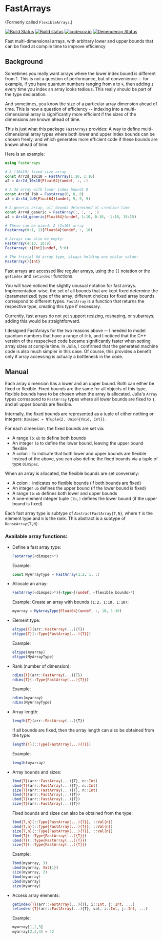 # FastArrays

(Formerly called `FlexibleArrays`.)

[![Build Status](https://travis-ci.org/eschnett/FastArrays.jl.svg?branch=master)](https://travis-ci.org/eschnett/FastArrays.jl)
[![Build status](https://ci.appveyor.com/api/projects/status/qrpo2bagojcmkb6h/branch/master?svg=true)](https://ci.appveyor.com/project/eschnett/fastarrays-jl/branch/master)
[![codecov.io](https://codecov.io/github/eschnett/FastArrays.jl/coverage.svg?branch=master)](https://codecov.io/github/eschnett/FastArrays.jl?branch=master)
[![Dependency Status](https://dependencyci.com/github/eschnett/FastArrays.jl/badge)](https://dependencyci.com/github/eschnett/FastArrays.jl)

Fast multi-dimensional arrays, with arbitrary lower and upper bounds that can be fixed at compile time to improve efficiency

## Background

Sometimes you really want arrays where the lower index bound is different from 1. This is not a question of performance, but of convenience -- for example, if you have quantum numbers ranging from `0` to `k`, then adding `1` every time you index an array looks tedious. This really should be part of the type declaration.

And sometimes, you know the size of a particular array dimension ahead of time. This is now a question of efficiency -- indexing into a multi-dimensional array is significantly more efficient if the sizes of the dimensions are known ahead of time.

This is just what this package `FastArrays` provides: A way to define multi-dimensional array types where both lower and upper index bounds can be chosen freely, and which generates more efficient code if these bounds are known ahead of time.

Here is an example:
```Julia
using FastArrays

# A (10x10) fixed-size array
const Arr2d_10x10 = FastArray(1:10, 1:10)
a2 = Arr2d_10x10{Float64}(undef, :, :)

# A 3d array with lower index bounds 0
const Arr3d_lb0 = FastArray(0, 0, 0)
a3 = Arr3d_lb0{Float64}(undef, 9, 9, 9)

# A generic array, all bounds determined at creation time
const Arr4d_generic = FastArray(:, :, :, :)
a4 = Arr4d_generic{Float64}(undef, 1:10, 0:10, -1:10, 15:15)

# These can be mixed: A (2x10) array
FastArray(0:1, 1){Float64}(undef, :, 10)

# Arrays can also be empty:
FastArray(4:13, 10:9)
FastArray(:){Int}(undef, 5:0)

# The trivial 0d array type, always holding one scalar value:
FastArray(){Int}
```

Fast arrays are accessed like regular arrays, using the `[]` notation or the `getindex` and `setindex!` functions.

You will have noticed the slightly unusual notation for fast arrays. Implementation-wise, the set of all bounds that are kept fixed determine the (parameterized) type of the array; different choices for fixed array bounds correspond to different types. `FastArray` is a function that returns the respective type, creating this type if necessary.

Currently, fast arrays do not yet support resizing, reshaping, or subarrays; adding this would be straightforward.

I designed FastArrays for the two reasons above -- I needed to model quantum numbers that have a range of `0:k`, and I noticed that the C++ version of the respecived code became significantly faster when setting array sizes at compile time. In Julia, I confirmed that the generated machine code is also much simpler in this case. Of course, this provides a benefit only if array accessing is actually a bottleneck in the code.

## Manual

Each array dimension has a lower and an upper bound. Both can either be fixed or flexible. Fixed bounds are the same for all objects of this type, flexible bounds have to be chosen when the array is allocated. Julia's `Array` types correspond to `FastArray` types where all lower bounds are fixed to `1`, and all upper bounds are flexible.

Internally, the fixed bounds are represented as a tuple of either nothing or integers: `DimSpec = NTuple{2, Union{Void, Int}}`.

For each dimension, the fixed bounds are set via:
- A range `lb:ub` to define both bounds
- An integer `lb` to define the lower bound, leaving the upper bound flexible
- A colon `:` to indicate that both lower and upper bounds are flexible
Instead of the above, you can also define the fixed bounds via a tuple of type `DimSpec`.

When an array is allocated, the flexible bounds are set conversely:
- A colon `:` indicates no flexible bounds (if both bounds are fixed)
- An integer `ub` defines the upper bound (if the lower bound is fixed)
- A range `lb:ub` defines both lower and upper bounds
- A one-element integer tuple `(lb,)` defines the lower bound (if the upper bound is fixed)

Each fast array type is subtype of `AbstractFastArray{T,N}`, where `T` is the element type and `N` is the rank. This abstract is a subtype of `DenseArray{T,N}`.

### Available array functions:

- Define a fast array type:

  ```Julia
  FastArray(<dimspec>*)
  ```

  Example:

  ```Julia
  const MyArrayType = FastArray(1:2, 1, :)
  ```

- Allocate an array:

  ```Julia
  FastArray(<dimspec>*){<type>}(undef, <flexible bounds>*)
  ```

  Example:
  Create an array with bounds `(1:2, 1:10, 1:10)`:

  ```Julia
  myarray = MyArrayType{Float64}(undef, :, 10, 1:10)
  ```

- Element type:

  ```Julia
  eltype{T}(arr::FastArray(...){T})
  eltype{T}(::Type{FastArray(...){T}})
  ```

  Example:

  ```Julia
  eltype(myarray)
  eltype(MyArrayType)
  ```

- Rank (number of dimension):

  ```Julia
  ndims{T}(arr::FastArray(...){T})
  ndims{T}(::Type{FastArray(...){T}})
  ```

  Example:

  ```Julia
  ndims(myarray)
  ndims(MyArrayType)
  ```

- Array length:

  ```Julia
  length{T}(arr::FastArray(...){T})
  ```

  If all bounds are fixed, then the array length can also be obtained from the type:

  ```Julia
  length{T}(::Type{FastArray(...){T}})
  ```

  Example:

  ```Julia
  length(myarray)
  ```

- Array bounds and sizes:

  ```Julia
  lbnd{T}(arr::FastArray(...){T}, n::Int)
  ubnd{T}(arr::FastArray(...){T}, n::Int)
  size{T}(arr::FastArray(...){T}, n::Int)
  lbnd{T}(arr::FastArray(...){T})
  ubnd{T}(arr::FastArray(...){T})
  size{T}(arr::FastArray(...){T})
  ```

  Fixed bounds and sizes can also be obtained from the type:

  ```Julia
  lbnd{T,n}(::Type{FastArray(...){T}}, ::Val{n})
  ubnd{T,n}(::Type{FastArray(...){T}}, ::Val{n})
  size{T,n}(::Type{FastArray(...){T}}, ::Val{n})
  lbnd{T}(::Type{FastArray(...){T}})
  ubnd{T}(::Type{FastArray(...){T}})
  size{T}(::Type{FastArray(...){T}})
  ```

  Example:

  ```Julia
  lbnd(myarray, 3)
  ubnd(myarray, Val{1})
  size(myarray, 2)
  lbnd(myarray)
  ubnd(myarray)
  size(myarray)
  ```

- Access array elements:

  ```Julia
  getindex{T}(arr::FastArray(...){T}, i::Int, j::Int, ...)
  setindex!{T}(arr::FastArray(...){T}, val, i::Int, j::Int, ...)
  ```

  Example:

  ```Julia
  myarray[1,2,3]
  myarray[2,3,4] = 42
  ```

